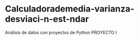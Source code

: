 # Calculadorademedia-varianza-desviaci-n-est-ndar
Análisis de datos con proyectos de Python PROYECTO I
